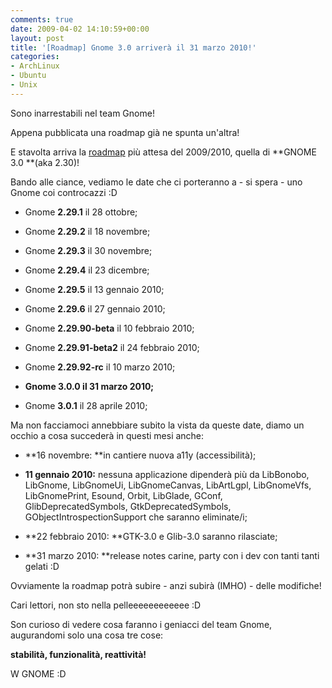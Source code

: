 ```yaml
---
comments: true
date: 2009-04-02 14:10:59+00:00
layout: post
title: '[Roadmap] Gnome 3.0 arriverà il 31 marzo 2010!'
categories:
- ArchLinux
- Ubuntu
- Unix
---
```


Sono inarrestabili nel team Gnome!

Appena pubblicata una roadmap già ne spunta un'altra!

E stavolta arriva la [roadmap](http://live.gnome.org/TwoPointTwentyseven) più attesa del 2009/2010, quella di **GNOME 3.0 **(aka 2.30)!

Bando alle ciance, vediamo le date che ci porteranno a - si spera - uno Gnome coi controcazzi :D



	
  * Gnome **2.29.1** il 28 ottobre;

	
  * Gnome **2.29.2** il 18 novembre;

	
  * Gnome **2.29.3** il 30 novembre;

	
  * Gnome **2.29.4** il 23 dicembre;

	
  * Gnome **2.29.5** il 13 gennaio 2010;

	
  * Gnome **2.29.6** il 27 gennaio 2010;

	
  * Gnome **2.29.90-beta** il 10 febbraio 2010;

	
  * Gnome **2.29.91-beta2** il 24 febbraio 2010;

	
  * Gnome **2.29.92-rc** il 10 marzo 2010;

	
  * **Gnome 3.0.0 il 31 marzo 2010;**

	
  * Gnome **3.0.1** il 28 aprile 2010;


Ma non facciamoci annebbiare subito la vista da queste date, diamo un occhio a cosa succederà in questi mesi anche:

	
  * **16 novembre: **in cantiere nuova a11y (accessibilità);

	
  * **11 gennaio 2010:** nessuna applicazione dipenderà più da LibBonobo, LibGnome, LibGnomeUi, LibGnomeCanvas, LibArtLgpl, LibGnomeVfs, LibGnomePrint, Esound, Orbit, LibGlade, GConf, GlibDeprecatedSymbols, GtkDeprecatedSymbols, GObjectIntrospectionSupport che saranno eliminate/i;

	
  * **22 febbraio 2010: **GTK-3.0 e Glib-3.0 saranno rilasciate;

	
  * **31 marzo 2010: **release notes carine, party con i dev con tanti tanti gelati :D


Ovviamente la roadmap potrà subire - anzi subirà (IMHO) - delle modifiche!

Cari lettori, non sto nella pelleeeeeeeeeeee :D

Son curioso di vedere cosa faranno i geniacci del team Gnome, augurandomi solo una cosa tre cose:


**stabilità, funzionalità, reattività!**



W GNOME :D

